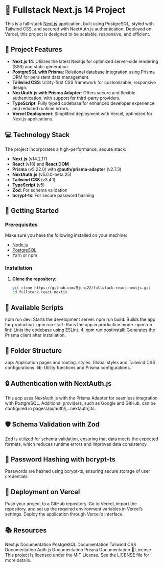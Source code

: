 # 🚀 Fullstack Next.js 14 Project

This is a full-stack [Next.js](https://nextjs.org) application, built using PostgreSQL, styled with Tailwind CSS, and secured with NextAuth.js authentication. Deployed on Vercel, this project is designed to be scalable, responsive, and efficient.

## 🌟 Project Features

- **Next.js 14**: Utilizes the latest Next.js for optimized server-side rendering (SSR) and static generation.
- **PostgreSQL with Prisma**: Relational database integration using Prisma ORM for persistent data management.
- **Tailwind CSS**: Utility-first CSS framework for customizable, responsive design.
- **NextAuth.js with Prisma Adapter**: Offers secure and flexible authentication, with support for third-party providers.
- **TypeScript**: Fully typed codebase for enhanced developer experience and reduced runtime errors.
- **Vercel Deployment**: Simplified deployment with Vercel, optimized for Next.js applications.

## 💻 Technology Stack

The project incorporates a high-performance, secure stack:

- **Next.js** (v14.2.17)
- **React** (v18) and **React DOM**
- **Prisma** (v5.22.0) with **@auth/prisma-adapter** (v2.7.3)
- **NextAuth.js** (v5.0.0-beta.25)
- **Tailwind CSS** (v3.4.1)
- **TypeScript** (v5)
- **Zod**: For schema validation
- **bcrypt-ts**: For secure password hashing

## 🚀 Getting Started

### Prerequisites

Make sure you have the following installed on your machine:

- [Node.js](https://nodejs.org/)
- [PostgreSQL](https://www.postgresql.org/)
- Yarn or npm

### Installation

1. **Clone the repository**:

   ```bash
   git clone https://github.com/Mjuni22/fullstack-react-nextjs.git
   cd fullstack-react-nextjs

## 📜 Available Scripts
npm run dev: Starts the development server.
npm run build: Builds the app for production.
npm run start: Runs the app in production mode.
npm run lint: Lints the codebase using ESLint.
4. npm run postinstall: Generates the Prisma client after installation.
   
## 📂 Folder Structure
app: Application pages and routing.
styles: Global styles and Tailwind CSS configurations.
lib: Utility functions and Prisma configurations.

## 🔒 Authentication with NextAuth.js
This app uses NextAuth.js with the Prisma Adapter for seamless integration with PostgreSQL. Additional providers, such as Google and GitHub, can be configured in pages/api/auth/[...nextauth].ts.

## 🛡️ Schema Validation with Zod
Zod is utilized for schema validation, ensuring that data meets the expected formats, which reduces runtime errors and improves data consistency.

## 🔑 Password Hashing with bcrypt-ts
Passwords are hashed using bcrypt-ts, ensuring secure storage of user credentials.

## 🚢 Deployment on Vercel
Push your project to a GitHub repository.
Go to Vercel, import the repository, and set up the required environment variables in Vercel’s settings.
Deploy the application through Vercel's interface.

## 📚 Resources
Next.js Documentation
PostgreSQL Documentation
Tailwind CSS Documentation
Auth.js Documentation
Prisma Documentation
📄 License
This project is licensed under the MIT License. See the LICENSE file for more details.
